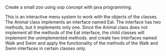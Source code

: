 Create a small zoo using oop concept with java programming.

This is an interactive menu system to work with the objects of the classes. 
The Animal class implements an interface named Eat. The interface has two methods, but it implements only one. Since the Animal class does not implement all the methods of the Eat interface, the child classes will implement the unimplemented methods. and create two interfaces named Walk and Swim and apply the functionality of the methods of the Walk and Swim interfaces in certain classes only.
